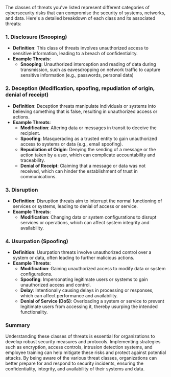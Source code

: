 The classes of threats you've listed represent different categories of cybersecurity risks that can compromise the security of systems, networks, and data. Here's a detailed breakdown of each class and its associated threats:

### 1. Disclosure (Snooping)

- **Definition**: This class of threats involves unauthorized access to sensitive information, leading to a breach of confidentiality.
- **Example Threats**:
  - **Snooping**: Unauthorized interception and reading of data during transmission, such as eavesdropping on network traffic to capture sensitive information (e.g., passwords, personal data) 


### 2. Deception (Modification, spoofing, repudiation of origin, denial of receipt)

- **Definition**: Deception threats manipulate individuals or systems into believing something that is false, resulting in unauthorized access or actions.
- **Example Threats**:
  - **Modification**: Altering data or messages in transit to deceive the recipient.
  - **Spoofing**: Masquerading as a  trusted entity to gain unauthorized access to systems or data (e.g., email spoofing).
  - **Repudiation of Origin**: Denying the sending of a message or the action taken by a user, which can complicate accountability and traceability.
  - **Denial of Receipt**: Claiming that a message or data was not received, which can hinder the establishment of trust in communications.

### 3. Disruption

- **Definition**: Disruption threats aim to interrupt the normal functioning of services or systems, leading to denial of access or service.
- **Example Threats**:
  - **Modification**: Changing data or system configurations to disrupt services or operations, which can affect system integrity and availability.
  
### 4. Usurpation (Spoofing)

- **Definition**: Usurpation threats involve unauthorized control over a system or data, often leading to further malicious actions.
- **Example Threats**:
  - **Modification**: Gaining unauthorized access to modify data or system configurations.
  - **Spoofing**: Impersonating legitimate users or systems to gain unauthorized access and control.
  - **Delay**: Intentionally causing delays in processing or responses, which can affect performance and availability.
  - **Denial of Service (DoS)**: Overloading a system or service to prevent legitimate users from accessing it, thereby usurping the intended functionality.

### Summary

Understanding these classes of threats is essential for organizations to develop robust security measures and protocols. Implementing strategies such as encryption, access controls, intrusion detection systems, and employee training can help mitigate these risks and protect against potential attacks. By being aware of the various threat classes, organizations can better prepare for and respond to security incidents, ensuring the confidentiality, integrity, and availability of their systems and data.